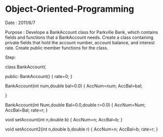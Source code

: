 # Object-Oriented-Programming

Date : 2011/6/7

Purpose : Develope a BankAccount class for Parkville Bank, which contains fields and functions that a BankAccount needs. Create a class containing private fields that hold the account number, account balance, and interest rate. Create public member functions for the class.

Step:

   class BankAccount{
   
   public:
   BankAccount()
   {
   rate=0;
   }
   
   BankAccount(int num,double bal=0.0)
   {
    AccNum=num;
    AccBal=bal;
   
   }

   BankAccount(int Num,double Bal=0.0,double r=0.0)
   {
    AccNum=Num;
    AccBal=Bal;
    rate=r;
   }

   void setAccount(int n,double b)
   {
    AccNum=n;
   AccBal=b;
    }

   void setAccount2(int n,double b,double r)
   {
    AccNum=n;
    AccBal=b;
    rate=r; 
    }
